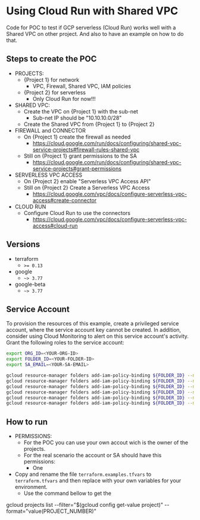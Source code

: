 # Using Cloud Run with Shared VPC
Code for POC to test if GCP serverless (Cloud Run) works well with a Shared VPC on other project. And also to have an example on how to do that.

## Steps to create the POC
- PROJECTS:
    - {Project 1} for network
        - VPC, Firewall, Shared VPC, IAM policies
    - {Project 2} for serverless
        - Only Cloud Run for now!!!
- SHARED VPC:
    - Create the VPC on {Project 1} with the sub-net
        - Sub-net IP should be "10.10.10.0/28"
    - Create the Shared VPC from {Project 1} to {Project 2}
- FIREWALL and CONNECTOR
    - On {Project 1} create the firewall as needed
        - https://cloud.google.com/run/docs/configuring/shared-vpc-service-projects#firewall-rules-shared-vpc
    - Still on {Project 1} grant permissions to the SA
        - https://cloud.google.com/run/docs/configuring/shared-vpc-service-projects#grant-permissions
- SERVERLESS VPC ACCESS
    - On {Project 2} enable "Serverless VPC Access API"
    - Still on {Project 2} Create a Serverless VPC Access
        - https://cloud.google.com/vpc/docs/configure-serverless-vpc-access#create-connector
- CLOUD RUN
    - Configure Cloud Run to use the connectors
        - https://cloud.google.com/vpc/docs/configure-serverless-vpc-access#cloud-run

## Versions
- terraform
    - ```>= 0.13```
- google
    - ```~> 3.77```
- google-beta
    - ```~> 3.77```

## Service Account
To provision the resources of this example, create a privileged service account,
where the service account key cannot be created.
In addition, consider using Cloud Monitoring to alert on this service account's activity.
Grant the following roles to the service account:

```sh
export ORG_ID=<YOUR-ORG-ID>
export FOLDER_ID=<YOUR-FOLDER-ID>
export SA_EMAIL=<YOUR-SA-EMAIL>

gcloud resource-manager folders add-iam-policy-binding ${FOLDER_ID} --member="serviceAccount:${SA_EMAIL}" --role="roles/compute.networkAdmin"
gcloud resource-manager folders add-iam-policy-binding ${FOLDER_ID} --member="serviceAccount:${SA_EMAIL}" --role="roles/resourcemanager.projectIamAdmin"
gcloud resource-manager folders add-iam-policy-binding ${FOLDER_ID} --member="serviceAccount:${SA_EMAIL}" --role="roles/serviceusage.serviceUsageAdmin"
gcloud resource-manager folders add-iam-policy-binding ${FOLDER_ID} --member="serviceAccount:${SA_EMAIL}" --role="roles/vpcaccess.admin"
gcloud resource-manager folders add-iam-policy-binding ${FOLDER_ID} --member="serviceAccount:${SA_EMAIL}" --role="roles/compute.xpnAdmin"
gcloud resource-manager folders add-iam-policy-binding ${FOLDER_ID} --member="serviceAccount:${SA_EMAIL}" --role="roles/compute.securityAdmin"
```

## How to run
- PERMISSIONS:
    - For the POC you can use your own accout wich is the owner of the projects.
    - For the real scenario the account or SA should have this permissions:
        - One
- Copy and rename the file ```terraform.examples.tfvars``` to ```terraform.tfvars``` and then replace with your own variables for your environment.
    - Use the command bellow to get the 



gcloud projects list --filter="$(gcloud config get-value project)" --format="value(PROJECT_NUMBER)"